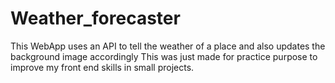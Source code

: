 # Weather_forecaster

This WebApp uses an API to tell the weather of a place and also updates the background image accordingly
This was just made for practice purpose to improve my front end skills in small projects.
